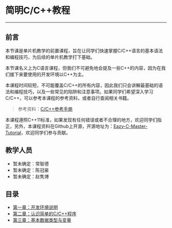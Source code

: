 # 简明C/C++教程

---

## 前言

本节课是单片机教学的前置课程，旨在让同学们快速掌握C/C++语言的基本语法和编程技巧，为后续的单片机教学打下基础。

本节课名义上为C语言课程，但我们不可避免地会提及一些C++的内容，因为在我们接下来要使用的开发环境以C++为主。

本课程时间较短，不可能覆盖C/C++的所有内容，因此我们只会讲解最基础的语法和编程技巧，以及一些常见的陷阱和注意事项。如果同学们希望深入学习C/C++，可以参考本课程的参考资料，或者自行查阅相关书籍。

> 参考资料：[C/C++参考手册](https://zh.cppreference.com/w/)

本课程遵照C++11标准，如果发现有任何错误或者不合理的地方，欢迎同学们指正，另外，本课程资料在GIthub上开源，开源地址为：[Eazy-C-Master-Tutorial](https://github.com/Dessera/Eazy-C-Master-Tutorial)，欢迎同学们参与贡献。

## 教学人员

- 暂未确定：常智德
- 暂未确定：陈冠豪
- 暂未确定：赵隽博

## 目录

- [第一章：开发环境说明](01-开发环境说明.md)
- [第二章：认识简单的C/C++程序](02-认识简单的C-C++程序.md)
- [第三章：基本数据类型与变量](03-基本数据类型与变量.md)

